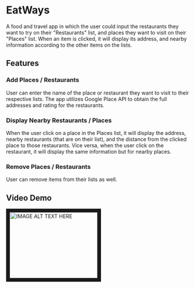# EatWays

A food and travel app in which the user could input the restaurants they want to try on their "Restaurants" list, and places they want to visit on their "Places" list. When an item is clicked, it will display its address, and nearby information according to the other items on the lists.

## Features
### Add Places / Restaurants
User can enter the name of the place or restaurant they want to visit to their respective lists. 
The app utilizes Google Place API to obtain the full addresses and rating for the restaurants.

### Display Nearby Restaurants / Places
When the user click on a place in the Places list, it will display the address, nearby restaurants (that are on their list), and the distance from the clicked place to those restaurants.
Vice versa, when the user click on the restaurant, it will display the same information but for nearby places.


### Remove Places / Restaurants
User can remove items from their lists as well.

## Video Demo

<a href="http://www.youtube.com/watch?feature=player_embedded&v=mF7GKYb4o3g
" target="_blank"><img src="http://img.youtube.com/vi/mF7GKYb4o3g/0.jpg" 
alt="IMAGE ALT TEXT HERE" width="240" height="180" border="10" /></a>
